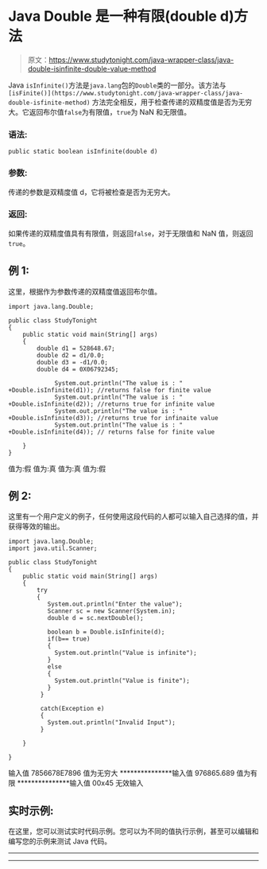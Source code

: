# Java Double 是一种有限(double d)方法

> 原文：<https://www.studytonight.com/java-wrapper-class/java-double-isinfinite-double-value-method>

Java `isInfinite()`方法是`java.lang`包的`Double`类的一部分。该方法与`[isFinite()](https://www.studytonight.com/java-wrapper-class/java-double-isfinite-method)` 方法完全相反，用于检查传递的双精度值是否为无穷大。它返回布尔值`false`为有限值，`true`为 NaN 和无限值。

### 语法:

```
public static boolean isInfinite(double d) 
```

### 参数:

传递的参数是双精度值 d，它将被检查是否为无穷大。

### 返回:

如果传递的双精度值具有有限值，则返回`false`，对于无限值和 NaN 值，则返回`true`。

## 例 1:

这里，根据作为参数传递的双精度值返回布尔值。

```
import java.lang.Double;

public class StudyTonight
{  
    public static void main(String[] args) 
    {  
        double d1 = 528648.67;  
        double d2 = d1/0.0; 
        double d3 = -d1/0.0;
        double d4 = 0X06792345;

             System.out.println("The value is : " +Double.isInfinite(d1)); //returns false for finite value  
             System.out.println("The value is : " +Double.isInfinite(d2)); //returns true for infinite value 
             System.out.println("The value is : " +Double.isInfinite(d3)); //returns true for infinaite value 
             System.out.println("The value is : " +Double.isInfinite(d4)); // returns false for finite value            

    }  
} 
```

值为:假
值为:真
值为:真
值为:假

## 例 2:

这里有一个用户定义的例子，任何使用这段代码的人都可以输入自己选择的值，并获得等效的输出。

```
import java.lang.Double;
import java.util.Scanner;

public class StudyTonight
{  
    public static void main(String[] args) 
    {  
        try
        {
           System.out.println("Enter the value");
           Scanner sc = new Scanner(System.in);
           double d = sc.nextDouble();

           boolean b = Double.isInfinite(d);
           if(b== true)
           {
             System.out.println("Value is infinite");
           }
           else
           {
             System.out.println("Value is finite");
           }
         }

         catch(Exception e)
         {
           System.out.println("Invalid Input");
         }

    }

} 
```

输入值
7856678E7896
值为无穷大
***************输入值
976865.689
值为有限
***************输入值
00x45
无效输入

## 实时示例:

在这里，您可以测试实时代码示例。您可以为不同的值执行示例，甚至可以编辑和编写您的示例来测试 Java 代码。

* * *

* * *